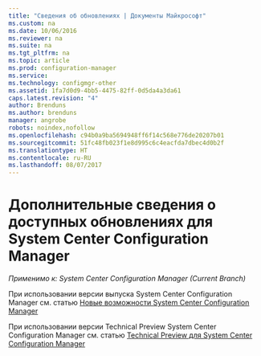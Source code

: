 ```yaml
---
title: "Сведения об обновлениях | Документы Майкрософт"
ms.custom: na
ms.date: 10/06/2016
ms.reviewer: na
ms.suite: na
ms.tgt_pltfrm: na
ms.topic: article
ms.prod: configuration-manager
ms.service: 
ms.technology: configmgr-other
ms.assetid: 1fa7d0d9-4bb5-4475-82ff-0d5da4a3da61
caps.latest.revision: "4"
author: Brenduns
ms.author: brenduns
manager: angrobe
robots: noindex,nofollow
ms.openlocfilehash: c94b0a9ba5694948ff6f14c568e776de20207b01
ms.sourcegitcommit: 51fc48fb023f1e8d995c6c4eacfda7dbec4d0b2f
ms.translationtype: HT
ms.contentlocale: ru-RU
ms.lasthandoff: 08/07/2017
---
```

# <a name="learn-more-about-available-updates-for-system-center-configuration-manager"></a>Дополнительные сведения о доступных обновлениях для System Center Configuration Manager

*Применимо к: System Center Configuration Manager (Current Branch)*

При использовании версии выпуска System Center Configuration Manager см. статью [Новые возможности System Center Configuration Manager](http://technet.microsoft.com/library/mt622084.aspx)  

 При использовании версии Technical Preview System Center Configuration Manager см. статью [Technical Preview для System Center Configuration Manager](http://technet.microsoft.com/library/mt595861.aspx)
